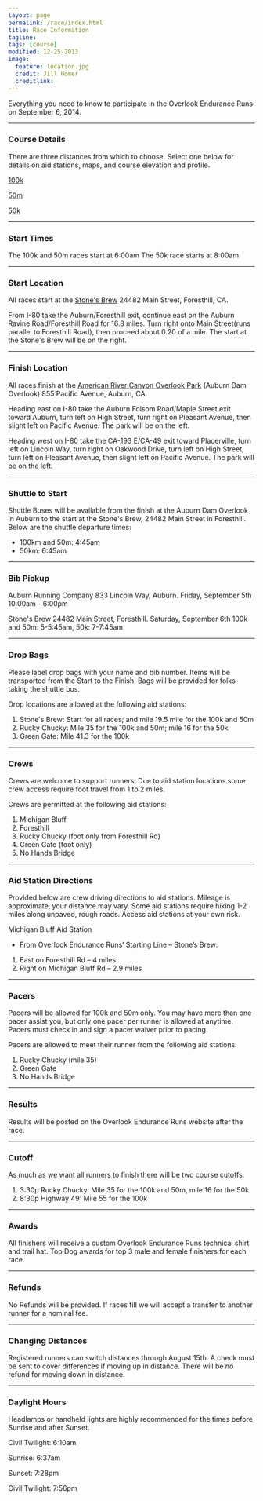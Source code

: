 ```yaml
---
layout: page
permalink: /race/index.html
title: Race Information
tagline: 
tags: [course]
modified: 12-25-2013
image:
  feature: location.jpg
  credit: Jill Homer
  creditlink: 
---
```


<p class="lead">Everything you need to know to participate in the Overlook Endurance Runs on September 6, 2014.</p>

<hr>

### Course Details

There are three distances from which to choose. Select one below for details on aid stations, maps, and course elevation and profile.

<a href="{{ site.url }}/course/100k">100k</a>

<a href="{{ site.url }}/course/50m">50m</a>

<a href="{{ site.url }}/course/50k">50k</a>

<hr>

### Start Times

The 100k and 50m races start at 6:00am The 50k race starts at 8:00am

<hr>

### Start Location

All races start at the <a target="_blank" href="http://tinyurl.com/StonesBrew">Stone's Brew</a> 24482 Main Street, Foresthill, CA.

From I-80 take the Auburn/Foresthill exit, continue east on the Auburn Ravine Road/Foresthill Road for 16.8 miles. Turn right onto Main Street(runs parallel to Foresthill Road), then proceed about 0.20 of a mile. The start at the Stone's Brew will be on the right.

<hr>

### Finish Location

All races finish at the <a href="http://goo.gl/k9Kqrq" target="_blank">American River Canyon Overlook Park</a> (Auburn Dam Overlook) 855 Pacific Avenue, Auburn, CA.

Heading east on I-80 take the Auburn Folsom Road/Maple Street exit toward Auburn, turn left on High Street, turn right on Pleasant Avenue, then slight left on Pacific Avenue. The park will be on the left.

Heading west on I-80 take the CA-193 E/CA-49 exit toward Placerville, turn left on Lincoln Way, turn right on Oakwood Drive, turn left on High Street, turn left on Pleasant Avenue, then slight left on Pacific Avenue. The park will be on the left.

<hr>

### Shuttle to Start

Shuttle Buses will be available from the finish at the Auburn Dam Overlook in Auburn to the start at the Stone's Brew, 24482 Main Street in Foresthill. Below are the shuttle departure times:

* 100km and 50m: 4:45am
* 50km: 6:45am

<hr>

### Bib Pickup

Auburn Running Company 833 Lincoln Way, Auburn. Friday, September 5th  10:00am - 6:00pm

Stone's Brew 24482 Main Street, Foresthill. Saturday, September 6th  100k and 50m: 5-5:45am, 50k: 7-7:45am

<hr>


### Drop Bags

Please label drop bags with your name and bib number. Items will be transported from the Start to the Finish.  Bags will be provided for folks taking the shuttle bus. 

Drop locations are allowed at the following aid stations:

<ol>
	<li>Stone's Brew: Start for all races; and mile 19.5 mile for the 100k and 50m</li>
	<li>Rucky Chucky: Mile 35 for the 100k and 50m; mile 16 for the 50k</li>
	<li>Green Gate: Mile 41.3 for the 100k</li>
</ol>

<hr>

### Crews

Crews are welcome to support runners. Due to aid station locations some crew access require foot travel from 1 to 2 miles.

Crews are permitted at the following aid stations:

<ol>
	<li>Michigan Bluff</li>
	<li>Foresthill</li>
	<li>Rucky Chucky (foot only from Foresthill Rd)</li>
	<li>Green Gate (foot only)</li>
	<li>No Hands Bridge</li>
</ol>

<hr>

### Aid Station Directions

Provided below are crew driving directions to aid stations. Mileage is approximate, your distance may vary. Some aid stations require hiking 1-2 miles along unpaved, rough roads. Access aid stations at your own risk.

Michigan Bluff Aid Station

* From Overlook Endurance Runs’ Starting Line – Stone’s Brew:
<ol>
	<li>East on Foresthill Rd – 4 miles</li>
	<li>Right on Michigan Bluff Rd – 2.9 miles</li>
</ol>

<hr>

### Pacers

Pacers will be allowed for 100k and 50m only. You may have more than one pacer assist you, but only one pacer per runner is allowed at anytime. Pacers must check in and sign a pacer waiver prior to pacing.

Pacers are allowed to meet their runner from the following aid stations:

<ol>
	<li>Rucky Chucky (mile 35)</li>
	<li>Green Gate</li>
	<li>No Hands Bridge</li>
</ol>

<hr>


### Results

Results will be posted on the Overlook Endurance Runs website after the race.

<hr>

### Cutoff

As much as we want all runners to finish there will be two course cutoffs:

<ol>
	<li>3:30p Rucky Chucky: Mile 35 for the 100k and 50m, mile 16 for the 50k</li>
	<li>8:30p Highway 49: Mile 55 for the 100k</li>
</ol>

<hr>

### Awards

All finishers will receive a custom Overlook Endurance Runs technical shirt and trail hat. Top Dog awards for top 3 male and female finishers for each race.

<hr>


### Refunds

No Refunds will be provided. If races fill we will accept a transfer to another runner for a nominal fee. 

<hr>

### Changing Distances

Registered runners can switch distances through August 15th. A check must be sent to cover differences if moving up in distance. There will be no refund for moving down in distance. 

<hr>

### Daylight Hours

Headlamps or handheld lights are highly recommended for the times before Sunrise and after Sunset.

Civil Twilight: 6:10am

Sunrise: 6:37am

Sunset: 7:28pm

Civil Twilight: 7:56pm
